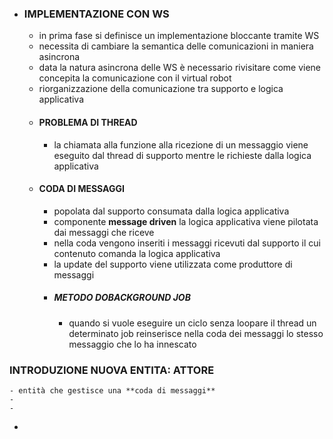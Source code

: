 - ### IMPLEMENTAZIONE CON WS
	- in prima fase si definisce un implementazione bloccante tramite WS
	- necessita di cambiare la semantica delle comunicazioni in maniera asincrona
	- data la natura asincrona delle WS è necessario rivisitare come viene concepita la comunicazione con il virtual robot
	- riorganizzazione della comunicazione tra supporto e logica applicativa
	- #### PROBLEMA DI THREAD
		- la chiamata alla funzione alla ricezione di un messaggio viene eseguito dal thread di supporto mentre le richieste dalla logica applicativa
	- #### CODA DI MESSAGGI
		- popolata dal supporto consumata dalla logica applicativa
		- componente **message driven** la logica applicativa viene pilotata dai messaggi che riceve
		- nella coda vengono inseriti i messaggi ricevuti dal supporto il cui contenuto comanda la logica applicativa
		- la update del supporto viene utilizzata come produttore di messaggi
		- ##### METODO DOBACKGROUND JOB
			- quando si vuole eseguire un ciclo senza loopare il thread un determinato job  reinserisce nella coda dei messaggi lo stesso messaggio che lo ha innescato
### INTRODUZIONE NUOVA ENTITA: ATTORE
	- entità che gestisce una **coda di messaggi**
	-
	-
-